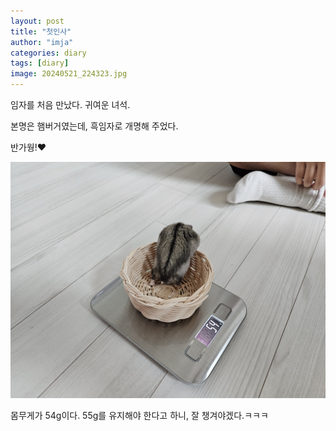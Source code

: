 ```yaml
---
layout: post
title: "첫인사"
author: "imja"
categories: diary
tags: [diary]
image: 20240521_224323.jpg
---
```


임자를 처음 만났다. 귀여운 녀석.

본명은 햄버거였는데, 흑임자로 개명해 주었다.

반가웡!❤️

![alt text](../assets/img/20240517_155546.jpg)

몸무게가 54g이다. 55g를 유지해야 한다고 하니, 잘 챙겨야겠다.ㅋㅋㅋ

